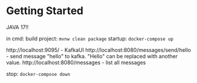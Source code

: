 # Getting Started

JAVA 17!!

in cmd: 
build project: `mvnw clean package`
startup: `docker-compose up`


http://localhost:9095/ - KafkaUI
http://localhost:8080/messages/send/hello - send message "hello" to kafka. "Hello" can be replaced with another value.
http://localhost:8080/messages - list all messages

stop: `docker-compose down`